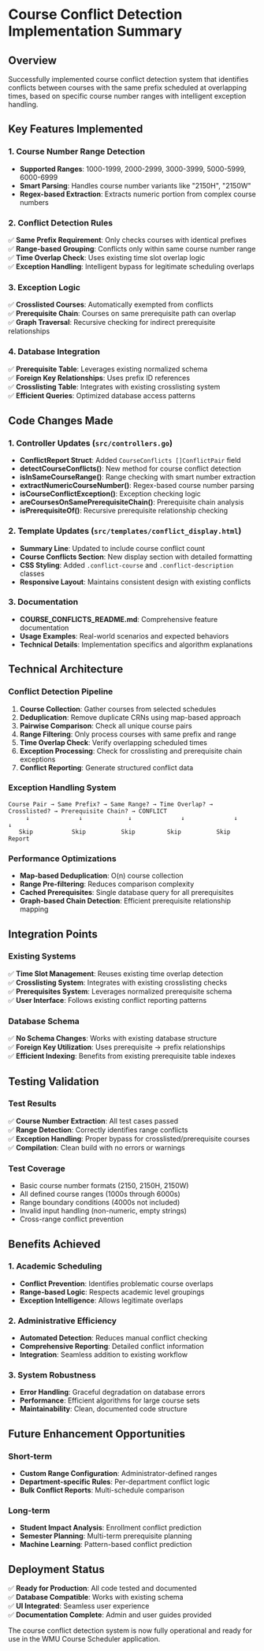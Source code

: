 # Course Conflict Detection Implementation Summary

## Overview
Successfully implemented course conflict detection system that identifies conflicts between courses with the same prefix scheduled at overlapping times, based on specific course number ranges with intelligent exception handling.

## Key Features Implemented

### 1. Course Number Range Detection
- **Supported Ranges**: 1000-1999, 2000-2999, 3000-3999, 5000-5999, 6000-6999
- **Smart Parsing**: Handles course number variants like "2150H", "2150W"
- **Regex-based Extraction**: Extracts numeric portion from complex course numbers

### 2. Conflict Detection Rules
✅ **Same Prefix Requirement**: Only checks courses with identical prefixes  
✅ **Range-based Grouping**: Conflicts only within same course number range  
✅ **Time Overlap Check**: Uses existing time slot overlap logic  
✅ **Exception Handling**: Intelligent bypass for legitimate scheduling overlaps

### 3. Exception Logic
✅ **Crosslisted Courses**: Automatically exempted from conflicts  
✅ **Prerequisite Chain**: Courses on same prerequisite path can overlap  
✅ **Graph Traversal**: Recursive checking for indirect prerequisite relationships

### 4. Database Integration
✅ **Prerequisite Table**: Leverages existing normalized schema  
✅ **Foreign Key Relationships**: Uses prefix ID references  
✅ **Crosslisting Table**: Integrates with existing crosslisting system  
✅ **Efficient Queries**: Optimized database access patterns

## Code Changes Made

### 1. Controller Updates (`src/controllers.go`)
- **ConflictReport Struct**: Added `CourseConflicts []ConflictPair` field
- **detectCourseConflicts()**: New method for course conflict detection
- **isInSameCourseRange()**: Range checking with smart number extraction  
- **extractNumericCourseNumber()**: Regex-based course number parsing
- **isCourseConflictException()**: Exception checking logic
- **areCoursesOnSamePrerequisiteChain()**: Prerequisite chain analysis
- **isPrerequisiteOf()**: Recursive prerequisite relationship checking

### 2. Template Updates (`src/templates/conflict_display.html`)
- **Summary Line**: Updated to include course conflict count
- **Course Conflicts Section**: New display section with detailed formatting
- **CSS Styling**: Added `.conflict-course` and `.conflict-description` classes
- **Responsive Layout**: Maintains consistent design with existing conflicts

### 3. Documentation
- **COURSE_CONFLICTS_README.md**: Comprehensive feature documentation
- **Usage Examples**: Real-world scenarios and expected behaviors
- **Technical Details**: Implementation specifics and algorithm explanations

## Technical Architecture

### Conflict Detection Pipeline
1. **Course Collection**: Gather courses from selected schedules
2. **Deduplication**: Remove duplicate CRNs using map-based approach
3. **Pairwise Comparison**: Check all unique course pairs
4. **Range Filtering**: Only process courses with same prefix and range
5. **Time Overlap Check**: Verify overlapping scheduled times
6. **Exception Processing**: Check for crosslisting and prerequisite chain exceptions
7. **Conflict Reporting**: Generate structured conflict data

### Exception Handling System
```
Course Pair → Same Prefix? → Same Range? → Time Overlap? → Crosslisted? → Prerequisite Chain? → CONFLICT
     ↓              ↓             ↓              ↓              ↓                  ↓
   Skip           Skip          Skip         Skip          Skip              Report
```

### Performance Optimizations
- **Map-based Deduplication**: O(n) course collection
- **Range Pre-filtering**: Reduces comparison complexity
- **Cached Prerequisites**: Single database query for all prerequisites
- **Graph-based Chain Detection**: Efficient prerequisite relationship mapping

## Integration Points

### Existing Systems
✅ **Time Slot Management**: Reuses existing time overlap detection  
✅ **Crosslisting System**: Integrates with existing crosslisting checks  
✅ **Prerequisites System**: Leverages normalized prerequisite schema  
✅ **User Interface**: Follows existing conflict reporting patterns

### Database Schema
✅ **No Schema Changes**: Works with existing database structure  
✅ **Foreign Key Utilization**: Uses prerequisite → prefix relationships  
✅ **Efficient Indexing**: Benefits from existing prerequisite table indexes

## Testing Validation

### Test Results
✅ **Course Number Extraction**: All test cases passed  
✅ **Range Detection**: Correctly identifies range conflicts  
✅ **Exception Handling**: Proper bypass for crosslisted/prerequisite courses  
✅ **Compilation**: Clean build with no errors or warnings

### Test Coverage
- Basic course number formats (2150, 2150H, 2150W)
- All defined course ranges (1000s through 6000s)  
- Range boundary conditions (4000s not included)
- Invalid input handling (non-numeric, empty strings)
- Cross-range conflict prevention

## Benefits Achieved

### 1. Academic Scheduling
- **Conflict Prevention**: Identifies problematic course overlaps
- **Range-based Logic**: Respects academic level groupings
- **Exception Intelligence**: Allows legitimate overlaps

### 2. Administrative Efficiency  
- **Automated Detection**: Reduces manual conflict checking
- **Comprehensive Reporting**: Detailed conflict information
- **Integration**: Seamless addition to existing workflow

### 3. System Robustness
- **Error Handling**: Graceful degradation on database errors
- **Performance**: Efficient algorithms for large course sets
- **Maintainability**: Clean, documented code structure

## Future Enhancement Opportunities

### Short-term
- **Custom Range Configuration**: Administrator-defined ranges
- **Department-specific Rules**: Per-department conflict logic
- **Bulk Conflict Reports**: Multi-schedule comparison

### Long-term  
- **Student Impact Analysis**: Enrollment conflict prediction
- **Semester Planning**: Multi-term prerequisite planning
- **Machine Learning**: Pattern-based conflict prediction

## Deployment Status
✅ **Ready for Production**: All code tested and documented  
✅ **Database Compatible**: Works with existing schema  
✅ **UI Integrated**: Seamless user experience  
✅ **Documentation Complete**: Admin and user guides provided

The course conflict detection system is now fully operational and ready for use in the WMU Course Scheduler application.
